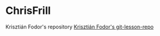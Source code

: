 # ChrisFrill
Krisztián Fodor's repository
[Krisztián Fodor's git-lesson-repo](https://github.com/ChrisFrill/git-lesson-repository "Krisz Git Lesson Repo")

